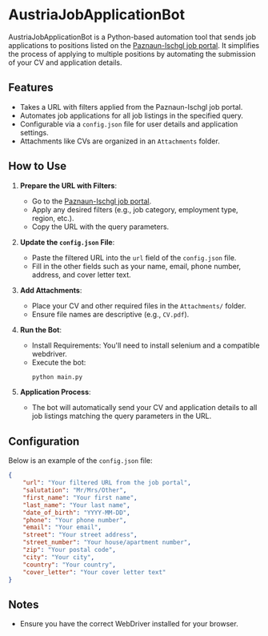 # AustriaJobApplicationBot

AustriaJobApplicationBot is a Python-based automation tool that sends job applications to positions listed on the [Paznaun-Ischgl job portal](https://www.paznaun-ischgl.com/en/crew/jobs/jobs). It simplifies the process of applying to multiple positions by automating the submission of your CV and application details.

## Features
- Takes a URL with filters applied from the Paznaun-Ischgl job portal.
- Automates job applications for all job listings in the specified query.
- Configurable via a `config.json` file for user details and application settings.
- Attachments like CVs are organized in an `Attachments` folder.


## How to Use

1. **Prepare the URL with Filters**:
   - Go to the [Paznaun-Ischgl job portal](https://www.paznaun-ischgl.com/en/crew/jobs/jobs).
   - Apply any desired filters (e.g., job category, employment type, region, etc.).
   - Copy the URL with the query parameters.

2. **Update the `config.json` File**:
   - Paste the filtered URL into the `url` field of the `config.json` file.
   - Fill in the other fields such as your name, email, phone number, address, and cover letter text.

3. **Add Attachments**:
   - Place your CV and other required files in the `Attachments/` folder.
   - Ensure file names are descriptive (e.g., `CV.pdf`).

4. **Run the Bot**:
   - Install Requirements:
        You'll need to install selenium and a compatible webdriver.
   - Execute the bot:
     ```bash
     python main.py
     ```

5. **Application Process**:
   - The bot will automatically send your CV and application details to all job listings matching the query parameters in the URL.

## Configuration
Below is an example of the `config.json` file:

```json
{
    "url": "Your filtered URL from the job portal",
    "salutation": "Mr/Mrs/Other",
    "first_name": "Your first name",
    "last_name": "Your last name",
    "date_of_birth": "YYYY-MM-DD",
    "phone": "Your phone number",
    "email": "Your email",
    "street": "Your street address",
    "street_number": "Your house/apartment number",
    "zip": "Your postal code",
    "city": "Your city",
    "country": "Your country",
    "cover_letter": "Your cover letter text"
}
```

## Notes

- Ensure you have the correct WebDriver installed for your browser.

